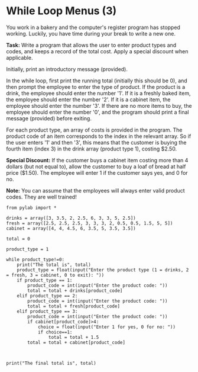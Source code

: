 # While Loop Menus (3)

You work in a bakery and the computer's register program has stopped working. Luckily, you have time during your break to write a new one. 

**Task:** Write a program that allows the user to enter product types and codes, and keeps a record of the total cost. Apply a special discount when applicable.

Initially, print an introductory message (provided).

In the while loop, first print the running total (initially this should be 0), and then prompt the employee to enter the type of product. If the product is a drink, the employee should enter the number '1'. If it is a freshly baked item, the employee should enter the number '2'. If it is a cabinet item, the employee should enter the number '3'. If there are no more items to buy, the employee should enter the number '0', and the program should print a final message (provided) before exiting. 

For each product type, an array of costs is provided in the program. The product code of an item corresponds to the index in the relevant array. So if the user enters '1' and then '3', this means that the customer is buying the fourth item (index 3) in the drink array (product type 1), costing $2.50. 

**Special Discount:** If the customer buys a cabinet item costing more than 4 dollars (but not equal to), allow the customer to buy a loaf of bread at half price ($1.50). The employee will enter 1 if the customer says yes, and 0 for no.

**Note:** You can assume that the employees will always enter valid product codes. They are well trained!

```
from pylab import *

drinks = array([3, 3.5, 2, 2.5, 6, 3, 3, 5, 2.5])
fresh = array([2.5, 2.5, 2.5, 3, 3, 3, 2, 0.5, 0.5, 1.5, 5, 5])
cabinet = array([4, 4, 4.5, 6, 3.5, 5, 3.5, 3.5])

total = 0

product_type = 1

while product_type!=0:
    print("The total is", total)
    product_type = float(input("Enter the product type (1 = drinks, 2 = fresh, 3 = cabinet, 0 to exit): "))
    if product_type == 1:
        product_code = int(input("Enter the product code: "))
        total = total + drinks[product_code]
    elif product_type == 2:
        product_code = int(input("Enter the product code: "))
        total = total + fresh[product_code]
    elif product_type == 3:
        product_code = int(input("Enter the product code: "))
        if cabinet[product_code]>4:
            choice = float(input("Enter 1 for yes, 0 for no: "))
            if choice==1:
                total = total + 1.5
        total = total + cabinet[product_code]
     
    

print("The final total is", total)



```
